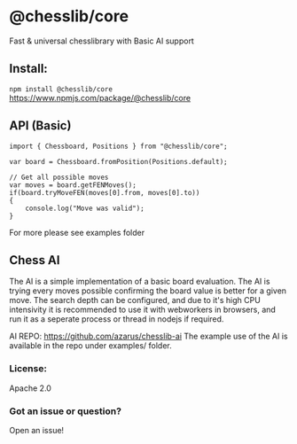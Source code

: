 # @chesslib/core
Fast &amp; universal chesslibrary with Basic AI support


## Install:
`npm install @chesslib/core`
https://www.npmjs.com/package/@chesslib/core

## API (Basic)

```
import { Chessboard, Positions } from "@chesslib/core";

var board = Chessboard.fromPosition(Positions.default);

// Get all possible moves
var moves = board.getFENMoves();
if(board.tryMoveFEN(moves[0].from, moves[0].to))
{
    console.log("Move was valid");
}
```
For more please see examples folder

## Chess AI

The AI is a simple implementation of a basic board evaluation. The AI is trying every moves possible confirming the board value is better for a given move. The search depth can be configured, and due to it's high CPU intensivity it is recommended to use it with webworkers in browsers, and run it as a seperate process or thread in nodejs if required.

AI REPO:
https://github.com/azarus/chesslib-ai
The example use of the AI is available in the repo under examples/ folder.

### License:

Apache 2.0


### Got an issue or question?

Open an issue!
